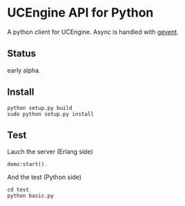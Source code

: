 UCEngine API for Python
=======================

A python client for UCEngine.
Async is handled with [gevent](http://www.gevent.org/).

Status
------

early alpha.

Install
-------

	python setup.py build
	sudo python setup.py install

Test
----

Lauch the server (Erlang side)

	demo:start().

And the test (Python side)

	cd test
	python basic.py